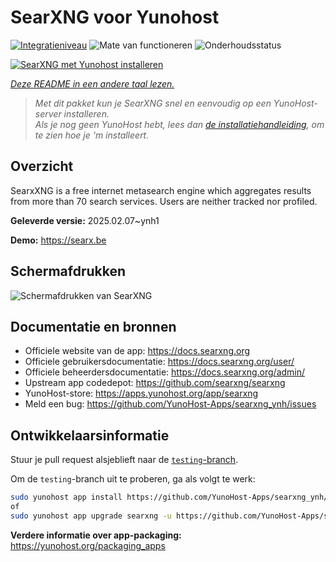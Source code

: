 <!--
NB: Deze README is automatisch gegenereerd door <https://github.com/YunoHost/apps/tree/master/tools/readme_generator>
Hij mag NIET handmatig aangepast worden.
-->

# SearXNG voor Yunohost

[![Integratieniveau](https://apps.yunohost.org/badge/integration/searxng)](https://ci-apps.yunohost.org/ci/apps/searxng/)
![Mate van functioneren](https://apps.yunohost.org/badge/state/searxng)
![Onderhoudsstatus](https://apps.yunohost.org/badge/maintained/searxng)

[![SearXNG met Yunohost installeren](https://install-app.yunohost.org/install-with-yunohost.svg)](https://install-app.yunohost.org/?app=searxng)

*[Deze README in een andere taal lezen.](./ALL_README.md)*

> *Met dit pakket kun je SearXNG snel en eenvoudig op een YunoHost-server installeren.*  
> *Als je nog geen YunoHost hebt, lees dan [de installatiehandleiding](https://yunohost.org/install), om te zien hoe je 'm installeert.*

## Overzicht

SearxXNG is a free internet metasearch engine which aggregates results from more than 70 search services. Users are neither tracked nor profiled.


**Geleverde versie:** 2025.02.07~ynh1

**Demo:** <https://searx.be>

## Schermafdrukken

![Schermafdrukken van SearXNG](./doc/screenshots/screenshot_1.png)

## Documentatie en bronnen

- Officiele website van de app: <https://docs.searxng.org>
- Officiele gebruikersdocumentatie: <https://docs.searxng.org/user/>
- Officiele beheerdersdocumentatie: <https://docs.searxng.org/admin/>
- Upstream app codedepot: <https://github.com/searxng/searxng>
- YunoHost-store: <https://apps.yunohost.org/app/searxng>
- Meld een bug: <https://github.com/YunoHost-Apps/searxng_ynh/issues>

## Ontwikkelaarsinformatie

Stuur je pull request alsjeblieft naar de [`testing`-branch](https://github.com/YunoHost-Apps/searxng_ynh/tree/testing).

Om de `testing`-branch uit te proberen, ga als volgt te werk:

```bash
sudo yunohost app install https://github.com/YunoHost-Apps/searxng_ynh/tree/testing --debug
of
sudo yunohost app upgrade searxng -u https://github.com/YunoHost-Apps/searxng_ynh/tree/testing --debug
```

**Verdere informatie over app-packaging:** <https://yunohost.org/packaging_apps>
